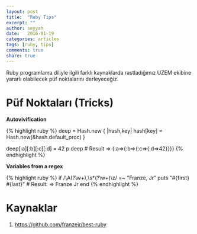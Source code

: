 ```yaml
---
layout: post
title:  "Ruby Tips"
excerpt: ""
author: seyyah
date:   2016-01-19
categories: articles
tags: [ruby, tips]
comments: true
share: true
---
```


Ruby programlama diliyle ilgili farklı kaynaklarda rastladığımız UZEM ekibine yararlı olabilecek püf noktalarını derleyeceğiz.

# Püf Noktaları (Tricks)

**Autovivification**

{% highlight ruby %}
deep = Hash.new { |hash,key| hash[key] = Hash.new(&hash.default_proc) }

deep[:a][:b][:c][:d] = 42
p deep       # Result => {:a=>{:b=>{:c=>{:d=>42}}}}
{% endhighlight %}

**Variables from a regex**

{% highlight ruby %}
if  /\A(?<first>\w+),\s*(?<last>\w+)\z/ =~ "Franze, Jr"
  puts "#{first} #{last}" # Result: => Franze Jr
end
{% endhighlight %}

# Kaynaklar
1. https://github.com/franzejr/best-ruby
